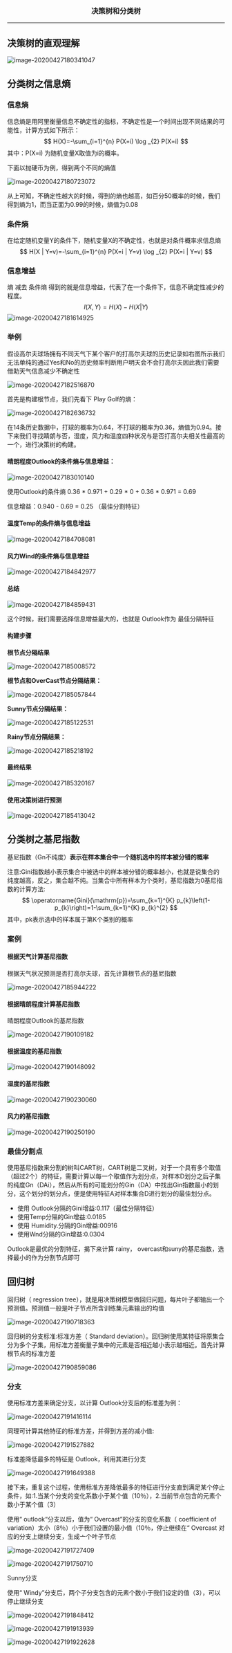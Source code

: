 ### <center>决策树和分类树
***
## 决策树的直观理解

![image-20200427180341047](images/image-20200427180341047.png)

## 分类树之信息熵

### 信息熵

信息熵是用阿里衡量信息不确定性的指标，不确定性是一个时间出现不同结果的可能性，计算方式如下所示：
$$
H(X)=-\sum_{i=1}^{n} P(X=i) \log _{2} P(X=i)
$$
其中：P(X=i) 为随机变量X取值为i的概率。

下面以抛硬币为例，得到两个不同的熵值

![image-20200427180723072](images/image-20200427180723072.png)

从上可知，不确定性越大的时候，得到的熵也越高，如百分50概率的时候，我们得到熵为1，而当正面为0.99的时候，熵值为0.08



### 条件熵

在给定随机变量Y的条件下，随机变量X的不确定性，也就是对条件概率求信息熵
$$
H(X | Y=v)=-\sum_{i=1}^{n} P(X=i | Y=v) \log _{2} P(X=i | Y=v)
$$

### 信息增益

熵 减去 条件熵 得到的就是信息增益，代表了在一个条件下，信息不确定性减少的程度。
$$
I(X, Y)=H(X)-H(X | Y)
$$
![image-20200427181614925](images/image-20200427181614925.png)



### 举例

假设高尔夫球场拥有不同天气下某个客户的打高尔夫球的历史记录如右图所示我们无法单纯的通过Yes和No的历史频率判断用户明天会不会打高尔夫因此我们需要借助天气信息减少不确定性

![image-20200427182516870](images/image-20200427182516870.png)

首先是构建根节点，我们先看下 Play Golf的熵：

![image-20200427182636732](images/image-20200427182636732.png)

在14条历史数据中，打球的概率为0.64，不打球的概率为0.36，熵值为0.94。接下来我们寻找睛朗与否，湿度，风力和温度四种状况与是否打高尔夫相关性最高的一个，进行决策树的构建。

#### 晴朗程度Outlook的条件熵与信息增益：

![image-20200427183010140](images/image-20200427183010140.png)

使用Outlook的条件熵  0.36 * 0.971 + 0.29 * 0 + 0.36 * 0.971 = 0.69

信息增益：0.940 - 0.69 = 0.25 （最佳分割特征）

#### 温度Temp的条件熵与信息增益

![image-20200427184708081](images/image-20200427184708081.png)

#### 风力Wind的条件熵与信息增益

![image-20200427184842977](images/image-20200427184842977.png)



#### 总结

![image-20200427184859431](images/image-20200427184859431.png)

这个时候，我们需要选择信息增益最大的，也就是 Outlook作为 最佳分隔特征

#### 构建步骤

**根节点分隔结果**

![image-20200427185008572](images/image-20200427185008572.png)

**根节点和OverCast节点分隔结果：**

![image-20200427185057844](images/image-20200427185057844.png)

**Sunny节点分隔结果：**

![image-20200427185122531](images/image-20200427185122531.png)

**Rainy节点分隔结果：**

![image-20200427185218192](images/image-20200427185218192.png)

#### 最终结果

![image-20200427185320167](images/image-20200427185320167.png)

#### 使用决策树进行预测

![image-20200427185413042](images/image-20200427185413042.png)



## 分类树之基尼指数

基尼指数（Gn不纯度）**表示在样本集合中一个随机选中的样本被分错的概率**

注意:Gini指数越小表示集合中被选中的样本被分错的概率越小，也就是说集合的纯度越高，反之，集合越不纯。当集合中所有样本为个类时，基尼指数为0基尼指数的计算方法:
$$
\operatorname{Gini}(\mathrm{p})=\sum_{k=1}^{K} p_{k}\left(1-p_{k}\right)=1-\sum_{k=1}^{K} p_{k}^{2}
$$
其中，pk表示选中的样本属于第K个类别的概率

### 案例

#### 根据天气计算基尼指数

根据天气状况预测是否打高尔夫球，首先计算根节点的基尼指数

![image-20200427185944222](images/image-20200427185944222.png)



#### 根据晴朗程度计算基尼指数

晴朗程度Outlook的基尼指数

![image-20200427190109182](images/image-20200427190109182.png)



#### 根据温度的基尼指数

![image-20200427190148092](images/image-20200427190148092.png)



#### 湿度的基尼指数

![image-20200427190230060](images/image-20200427190230060.png)



#### 风力的基尼指数

![image-20200427190250190](images/image-20200427190250190.png)



### 最佳分割点

使用基尼指数来分割的树叫CART树，CART树是二叉树，对于一个具有多个取值（超过2个）的特征，需要计算以每一个取值作为划分点，对样本D划分之后子集的纯度Gn（DAi），然后从所有的可能划分的Gin（DA）中找出Gin指数最小的划分，这个划分的划分点，便是使用特征A对样本集合D进行划分的最佳划分点。

- 使用 Outlook分隔的Gini增益:0.117（最佳分隔特征）
- 使用Temp分隔的Gin增益:0.0185
- 使用 Humidity.分隔的Gin增益:00916
- 使用Wnd分隔的Gin增益:0.0304

Outlook是最优的分割特征，揭下来计算 rainy， overcast和suny的基尼指数，选择最小的作为分割节点即可



## 回归树

回归树（ regression tree），就是用决策树模型做回归问题，每片叶子都输出一个预测值。预测值一般是叶子节点所含训练集元素输出的均值

![image-20200427190718363](images/image-20200427190718363.png)

回归树的分支标准:标准方差（ Standard deviation）。回归树使用某特征将原集合分为多个子集，用标准方差衡量子集中的元素是否相近越小表示越相近。首先计算根节点的标准方差

![image-20200427190859086](images/image-20200427190859086.png)



### 分支

使用标准方差来确定分支，以计算 Outlook分支后的标准差为例：

![image-20200427191416114](images/image-20200427191416114.png) 

同理可计算其他特征的标准方差，并得到方差的减小值:

![image-20200427191527882](images/image-20200427191527882.png)

标准差降低最多的特征是 Outlook，利用其进行分支

![image-20200427191649388](images/image-20200427191649388.png)

接下来，重复这个过程，使用标准方差降低最多的特征进行分支直到满足某个停止条件，如:1.当某个分支的变化系数小于某个值（10％），2.当前节点包含的元素个数小于某个值（3）

使用“ outlook“分支以后，值为“ Overcast”的分支的变化系数（ coefficient of variation）太小（8％）小于我们设置的最小值（10％，停止继续在“ Overcast 对应的分支上继续分支，生成亠个叶子节点

![image-20200427191727409](images/image-20200427191727409.png)

![image-20200427191750710](images/image-20200427191750710.png)

Sunny分支

使用“ Windy”分支后，两个子分支包含的元素个数小于我们设定的值（3），可以停止继续分支

![image-20200427191848412](images/image-20200427191848412.png)

![image-20200427191913939](images/image-20200427191913939.png)

![image-20200427191922628](images/image-20200427191922628.png)
